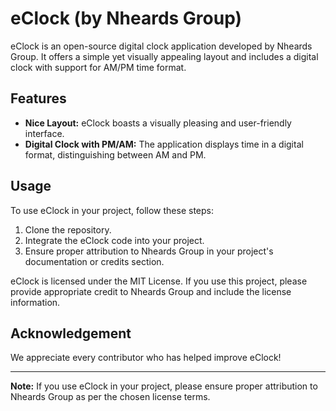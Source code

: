 # eClock (by Nheards Group)

eClock is an open-source digital clock application developed by Nheards Group. It offers a simple yet visually appealing layout and includes a digital clock with support for AM/PM time format.

## Features

- **Nice Layout:** eClock boasts a visually pleasing and user-friendly interface.
- **Digital Clock with PM/AM:** The application displays time in a digital format, distinguishing between AM and PM.

## Usage

To use eClock in your project, follow these steps:

1. Clone the repository.
2. Integrate the eClock code into your project.
3. Ensure proper attribution to Nheards Group in your project's documentation or credits section.

eClock is licensed under the MIT License. If you use this project, please provide appropriate credit to Nheards Group and include the license information.

## Acknowledgement

We appreciate every contributor who has helped improve eClock!

---

**Note:** If you use eClock in your project, please ensure proper attribution to Nheards Group as per the chosen license terms.
